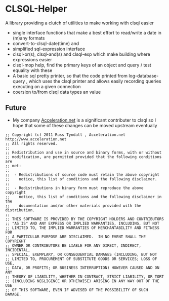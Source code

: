 # CLSQL-Helper 

A library providing a clutch of utilities to make working with clsql easier

 * single interface functions that make a best effort to read/write a date in (m)any formats
  * convert-to-clsql-date(time) and 
 * simplified sql-expression interface
  * clsql-or(s), clsql-and(s) and clsql-exp which make building where expressions easier
 * clsql-mop help, find the primary keys of an object and query / test equality with these
 * A basic sql pretty printer, so that the code printed from
   log-database-query , which uses the clsql printer and allows easily
   recording queries executing on a given connection
 * coersion to/from clsql data types an value
 
## Future

 * My company [Acceleration.net](http://www.acceleration.net) is a
   significant contributer to clsql so I hope that some of these
   changes can be moved upstream eventually

```
;; Copyright (c) 2011 Russ Tyndall , Acceleration.net http://www.acceleration.net
;; All rights reserved.
;;
;; Redistribution and use in source and binary forms, with or without
;; modification, are permitted provided that the following conditions are
;; met:
;;
;;  - Redistributions of source code must retain the above copyright
;;    notice, this list of conditions and the following disclaimer.
;;
;;  - Redistributions in binary form must reproduce the above copyright
;;    notice, this list of conditions and the following disclaimer in the
;;    documentation and/or other materials provided with the distribution.
;;
;; THIS SOFTWARE IS PROVIDED BY THE COPYRIGHT HOLDERS AND CONTRIBUTORS
;; "AS IS" AND ANY EXPRESS OR IMPLIED WARRANTIES, INCLUDING, BUT NOT
;; LIMITED TO, THE IMPLIED WARRANTIES OF MERCHANTABILITY AND FITNESS FOR
;; A PARTICULAR PURPOSE ARE DISCLAIMED.  IN NO EVENT SHALL THE COPYRIGHT
;; OWNER OR CONTRIBUTORS BE LIABLE FOR ANY DIRECT, INDIRECT, INCIDENTAL,
;; SPECIAL, EXEMPLARY, OR CONSEQUENTIAL DAMAGES (INCLUDING, BUT NOT
;; LIMITED TO, PROCUREMENT OF SUBSTITUTE GOODS OR SERVICES; LOSS OF USE,
;; DATA, OR PROFITS; OR BUSINESS INTERRUPTION) HOWEVER CAUSED AND ON ANY
;; THEORY OF LIABILITY, WHETHER IN CONTRACT, STRICT LIABILITY, OR TORT
;; (INCLUDING NEGLIGENCE OR OTHERWISE) ARISING IN ANY WAY OUT OF THE USE
;; OF THIS SOFTWARE, EVEN IF ADVISED OF THE POSSIBILITY OF SUCH DAMAGE.
```